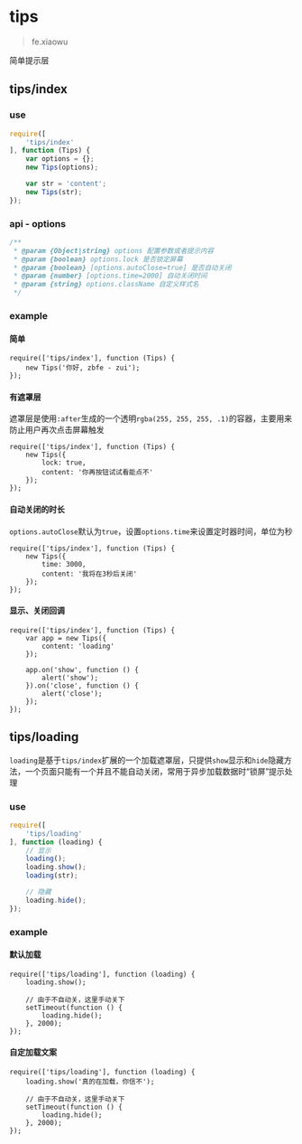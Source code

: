 # tips

> fe.xiaowu

简单提示层

## tips/index

### use

```js
require([
    'tips/index'
], function (Tips) {
    var options = {};
    new Tips(options);

    var str = 'content';
    new Tips(str);
});
```

### api - options

```js
/**
 * @param {Object|string} options 配置参数或者提示内容
 * @param {boolean} options.lock 是否锁定屏幕
 * @param {boolean} [options.autoClose=true] 是否自动关闭
 * @param {number} [options.time=2000] 自动关闭时间
 * @param {string} options.className 自定义样式名
 */
```

### example

#### 简单

```runjs
require(['tips/index'], function (Tips) {
    new Tips('你好, zbfe - zui');
});
```

#### 有遮罩层

遮罩层是使用`:after`生成的一个透明`rgba(255, 255, 255, .1)`的容器，主要用来防止用户再次点击屏幕触发

```runjs
require(['tips/index'], function (Tips) {
    new Tips({
        lock: true,
        content: '你再按钮试试看能点不'
    });
});
```

#### 自动关闭的时长

`options.autoClose`默认为`true`，设置`options.time`来设置定时器时间，单位为秒

```runjs
require(['tips/index'], function (Tips) {
    new Tips({
        time: 3000,
        content: '我将在3秒后关闭'
    });
});
```

#### 显示、关闭回调

```runjs
require(['tips/index'], function (Tips) {
    var app = new Tips({
        content: 'loading'
    });

    app.on('show', function () {
        alert('show');
    }).on('close', function () {
        alert('close');
    });
});
```

## tips/loading

`loading`是基于`tips/index`扩展的一个加载遮罩层，只提供`show`显示和`hide`隐藏方法，一个页面只能有一个并且不能自动关闭，常用于异步加载数据时“锁屏”提示处理

### use

```js
require([
    'tips/loading'
], function (loading) {
    // 显示
    loading();
    loading.show();
    loading(str);

    // 隐藏
    loading.hide();
});
```

### example

#### 默认加载

```runjs
require(['tips/loading'], function (loading) {
    loading.show();

    // 由于不自动关，这里手动关下
    setTimeout(function () {
        loading.hide();
    }, 2000);
});
```

#### 自定加载文案

```runjs
require(['tips/loading'], function (loading) {
    loading.show('真的在加载，你信不');

    // 由于不自动关，这里手动关下
    setTimeout(function () {
        loading.hide();
    }, 2000);
});
```